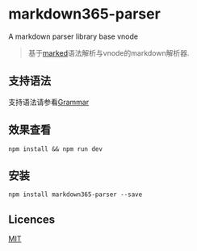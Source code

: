 # markdown365-parser
A markdown parser library base vnode

> 基于[marked](https://github.com/chjj/marked)语法解析与vnode的markdown解析器.

## 支持语法

支持语法请参看[Grammar](./Grammar.md)

## 效果查看

```
npm install && npm run dev
```

## 安装

```
npm install markdown365-parser --save
```

## Licences

[MIT](./LICENSE)
